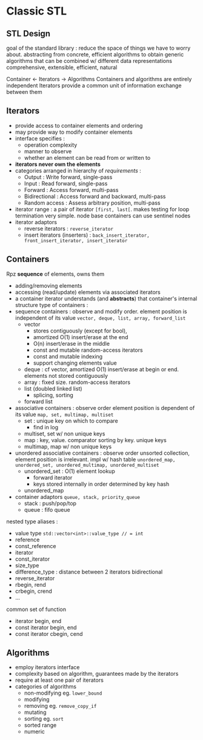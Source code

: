 # Classic STL

## STL Design

goal of the standard library : reduce the space of things we have to worry about.
abstracting from concrete, efficient algorithms to obtain generic algorithms that can be combined w/ different data representations
comprehensive, extensible, efficient, natural

Container <- Iterators -> Algorithms
Containers and algorithms are entirely independent
Iterators provide a common unit of information exchange between them

## Iterators
- provide access to container elements and ordering
- may provide way to modify container elements
- interface specifies :
  - operation complexity
  - manner to observe
  - whether an element can be read from or written to
- **iterators never own the elements**
- categories arranged in hierarchy of _requirements_ :
  - Output : Write forward, single-pass
  - Input : Read forward, single-pass
  - Forward : Access forward, multi-pass
  - Bidirectional : Access forward and backward, multi-pass
  - Random access : Assess arbitrary position, multi-pass
- iterator range : a pair of iterator `[first, last[`. makes testing for loop termination very simple.
  node base containers can use sentinel nodes
- iterator adaptors
  - reverse iterators : `reverse_iterator`
  - insert iterators (inserters) : `back_insert_iterator, front_insert_iterator, insert_iterator`

## Containers
Rpz **sequence** of elements, owns them
- adding/removing elements
- accessing (read/update) elements via associated iterators
- a container iterator understands (and **abstracts**) that container's internal structure
type of containers :
- sequence containers : observe and modify order.
element position is independent of its value
  `vector, deque, list, array, forward_list`
    - vector
      - stores contiguously (except for bool),
      - amortized O(1) insert/erase at the end
      - O(n) insert/erase in the middle
      - const and mutable random-access iterators
      - const and mutable indexing
      - support changing elements value
    - deque :
      cf vector, amortized O(1) insert/erase at begin or end. 
      elements not stored contiguously
    - array : fixed size. random-access iterators
    - list (doubled linked list)
      - splicing, sorting
    - forward list
- associative containers : observe order
element position is dependent of its value
`map, set, multimap, multiset`
  - set : unique key on which to compare
    - find in log
  - multiset, set w/ non unique keys
  - map : key, value. comparator sorting by key. unique keys
  - multimap, map w/ non unique keys
- unordered associative containers : observe order
unsorted collection, element position is irrelevant. impl w/ hash table
`unordered_map, unordered_set, unordered_multimap, unordered_multiset`
  - unordered_set : O(1) element lookup
    - forward iterator
    - keys stored internally in order determined by key hash
  - unordered_map
- container adaptors
`queue, stack, priority_queue`
  - stack : push/pop/top
  - queue : fifo queue

nested type aliases :
- value type `std::vector<int>::value_type // = int`
- reference
- const_reference
- iterator
- const_iterator
- size_type
- difference_type : distance between 2 iterators
bidirectional
- reverse_iterator
- rbegin, rend
- crbegin, crend
- ...

common set of function
- iterator begin, end
- const iterator begin, end
- const iterator cbegin, cend

## Algorithms
- employ iterators interface
- complexity based on algorithm, guarantees made by the iterators
- require at least one pair of iterators
- categories of algorithms
  - non-modifying eg. `lower_bound`
  - modifying
  - removing eg. `remove_copy_if`
  - mutating
  - sorting eg. `sort`
  - sorted range
  - numeric
